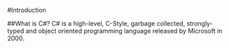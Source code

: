 #Introduction

##What is C#?
C# is a high-level, C-Style, garbage collected, strongly-typed and object oriented programming language released by Microsoft in 2000. 
